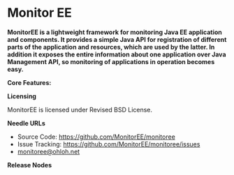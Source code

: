 Monitor EE
================================

**MonitorEE is a lightweight framework for monitoring Java EE application and components. It provides a simple Java API for registration of different parts of the application and resources, which are used by the latter. In addition it exposes the entire information about one application over Java Management API, so monitoring of applications in operation becomes easy.**


**Core Features:**




**Licensing**

MonitorEE is licensed under Revised BSD License.


**Needle URLs**

* Source Code:			https://github.com/MonitorEE/monitoree
* Issue Tracking:			https://github.com/MonitorEE/monitoree/issues
* [monitoree@ohloh.net](https://www.ohloh.net/p/monitoree)



<script type="text/javascript" src="http://www.ohloh.net/p/714248/widgets/project_thin_badge.js">
</script>


**Release Nodes**
